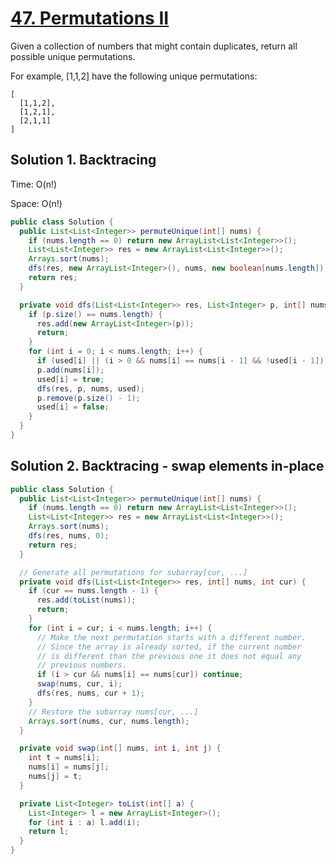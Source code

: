 # [47. Permutations II](https://leetcode.com/problems/permutations-ii/)

Given a collection of numbers that might contain duplicates, return all possible unique permutations.

For example,
[1,1,2] have the following unique permutations:

```
[
  [1,1,2],
  [1,2,1],
  [2,1,1]
]
```

## Solution 1. Backtracing

Time: O(n!)

Space: O(n!)

```java
public class Solution {
  public List<List<Integer>> permuteUnique(int[] nums) {
    if (nums.length == 0) return new ArrayList<List<Integer>>();
    List<List<Integer>> res = new ArrayList<List<Integer>>();
    Arrays.sort(nums);
    dfs(res, new ArrayList<Integer>(), nums, new boolean[nums.length]);
    return res;
  }

  private void dfs(List<List<Integer>> res, List<Integer> p, int[] nums, boolean[] used) {
    if (p.size() == nums.length) {
      res.add(new ArrayList<Integer>(p));
      return;
    }
    for (int i = 0; i < nums.length; i++) {
      if (used[i] || (i > 0 && nums[i] == nums[i - 1] && !used[i - 1])) continue;
      p.add(nums[i]);
      used[i] = true;
      dfs(res, p, nums, used);
      p.remove(p.size() - 1);
      used[i] = false;
    }
  }
}
```

## Solution 2. Backtracing - swap elements in-place

```java
public class Solution {
  public List<List<Integer>> permuteUnique(int[] nums) {
    if (nums.length == 0) return new ArrayList<List<Integer>>();
    List<List<Integer>> res = new ArrayList<List<Integer>>();
    Arrays.sort(nums);
    dfs(res, nums, 0);
    return res;
  }

  // Generate all permutations for subarray[cur, ...]
  private void dfs(List<List<Integer>> res, int[] nums, int cur) {
    if (cur == nums.length - 1) {
      res.add(toList(nums));
      return;
    }
    for (int i = cur; i < nums.length; i++) {
      // Make the next permutation starts with a different number.
      // Since the array is already sorted, if the current number
      // is different than the previous one it does not equal any
      // previous numbers.
      if (i > cur && nums[i] == nums[cur]) continue;
      swap(nums, cur, i);
      dfs(res, nums, cur + 1);
    }
    // Restore the subarray nums[cur, ...]
    Arrays.sort(nums, cur, nums.length);
  }

  private void swap(int[] nums, int i, int j) {
    int t = nums[i];
    nums[i] = nums[j];
    nums[j] = t;
  }

  private List<Integer> toList(int[] a) {
    List<Integer> l = new ArrayList<Integer>();
    for (int i : a) l.add(i);
    return l;
  }
}
```
